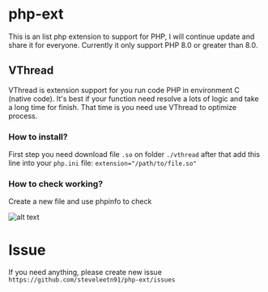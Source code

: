 # php-ext
This is an list php extension to support for PHP, I will continue update and share it for everyone. Currently it only support PHP 8.0 or greater than 8.0.

## VThread 

VThread is extension support for you run code PHP in environment C (native code). It's best if your function need resolve a lots of logic and take a long time for finish. That time is you need use VThread to optimize process.

### How to install? 

First step you need download file `.so` on folder `./vthread` after that add this line into your `php.ini` file: 
    `extension="/path/to/file.so"`

### How to check working? 
Create a new file and use phpinfo to check

![alt text](https://github.com/steveleetn91/php-ext/document/image.jpg?raw=true)


# Issue 

If you need anything, please create new issue `https://github.com/steveleetn91/php-ext/issues`



